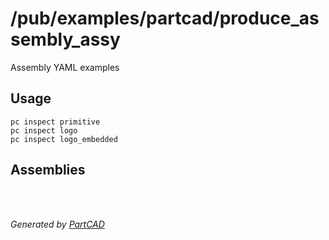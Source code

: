 # /pub/examples/partcad/produce_assembly_assy

Assembly YAML examples

## Usage
```shell
pc inspect primitive
pc inspect logo
pc inspect logo_embedded
```


## Assemblies

<br/><br/>

*Generated by [PartCAD](https://partcad.org/)*
